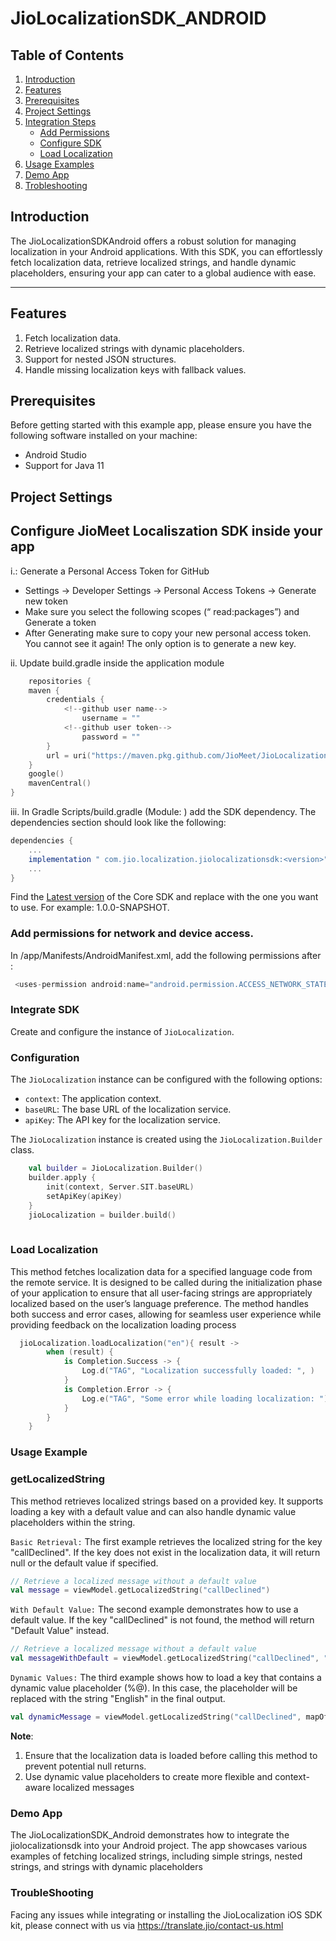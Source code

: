 # JioLocalizationSDK_ANDROID


## Table of Contents

1. [Introduction](#introduction)
2. [Features](#features)
3. [Prerequisites](#prerequisites)
4. [Project Settings](#project-settings)
5. [Integration Steps](#integrate-sdk)
    - [Add Permissions](#add-permissions-for-network-and-device-access)
    - [Configure SDK](#configuration)
    - [Load Localization](#load-localization)
6. [Usage Examples](#usage-example)
7. [Demo App]()
6. [Trobleshooting](#troubleshooting)

## Introduction
The JioLocalizationSDKAndroid offers a robust solution for managing localization in your Android applications. With this SDK, you can effortlessly fetch localization data, retrieve localized strings, and handle dynamic placeholders, ensuring your app can cater to a global audience with ease.


---

## Features

1. Fetch localization data.
2. Retrieve localized strings with dynamic placeholders.
3. Support for nested JSON structures.
4. Handle missing localization keys with fallback values.



## Prerequisites

Before getting started with this example app, please ensure you have the following software installed on your machine:

- Android Studio
- Support for Java 11

## Project Settings

## Configure JioMeet Localiszation SDK inside your app

i.: Generate a Personal Access Token for GitHub

- Settings -> Developer Settings -> Personal Access Tokens -> Generate new token
- Make sure you select the following scopes (“ read:packages”) and Generate a token
- After Generating make sure to copy your new personal access token. You cannot see it again! The only option is to generate a new key.

ii. Update build.gradle inside the application module

```kotlin
    repositories {
    maven {
        credentials {
            <!--github user name-->
                username = ""
            <!--github user token-->
                password = ""
        }
        url = uri("https://maven.pkg.github.com/JioMeet/JioLocalizationSDK_Android")
    }
    google()
    mavenCentral()
}
```

iii. In Gradle Scripts/build.gradle (Module: <projectname>) add the SDK dependency. The dependencies
section should look like the following:

```gradle
dependencies {
    ...
    implementation " com.jio.localization.jiolocalizationsdk:<version>"
    ...
}
```

Find the [Latest version](https://github.com/JioMeet/JioLocalizationSDK_Android/releases) of the Core
SDK and replace <version> with the one you want to use. For example: 1.0.0-SNAPSHOT.

### Add permissions for network and device access.

In /app/Manifests/AndroidManifest.xml, add the following permissions after </application>:

```gradle
 <uses-permission android:name="android.permission.ACCESS_NETWORK_STATE" />
```

### Integrate SDK

Create and configure the instance of `JioLocalization`. 

### Configuration

The `JioLocalization` instance can be configured with the following options:

- `context`: The application context.
- `baseURL`: The base URL of the localization service.
- `apiKey`: The API key for the localization service.

The `JioLocalization` instance is created using the `JioLocalization.Builder` class.

```kotlin
    val builder = JioLocalization.Builder()
    builder.apply {
        init(context, Server.SIT.baseURL)
        setApiKey(apiKey)
    }
    jioLocalization = builder.build()
    
```

### Load Localization
This method fetches localization data for a specified language code from the remote service. It is designed to be called during the initialization phase of your application to ensure that all user-facing strings are appropriately localized based on the user’s language preference. The method handles both success and error cases, allowing for seamless user experience while providing feedback on the localization loading process

```kotlin
  jioLocalization.loadLocalization("en"){ result ->
        when (result) {
            is Completion.Success -> {
                Log.d("TAG", "Localization successfully loaded: ", )
            }
            is Completion.Error -> {
                Log.e("TAG", "Some error while loading localization: ")
            }
        }
    }
```



### Usage Example

### getLocalizedString
This method retrieves localized strings based on a provided key. It supports loading a key with a default value and can also handle dynamic value placeholders within the string.

`Basic Retrieval:` The first example retrieves the localized string for the key "callDeclined". If the key does not exist in the localization data, it will return null or the default value if specified.
``` kotlin
// Retrieve a localized message without a default value
val message = viewModel.getLocalizedString("callDeclined")
```

`With Default Value:` The second example demonstrates how to use a default value. If the key "callDeclined" is not found, the method will return "Default Value" instead.

``` kotlin
// Retrieve a localized message without a default value
val messageWithDefault = viewModel.getLocalizedString("callDeclined", "Default Value")
```

`Dynamic Values:` The third example shows how to load a key that contains a dynamic value placeholder (%@). In this case, the placeholder will be replaced with the string "English" in the final output.
``` kotlin
val dynamicMessage = viewModel.getLocalizedString("callDeclined", mapOf("%@" to "English"), "Default Value")
```


**Note**:
1. Ensure that the localization data is loaded before calling this method to prevent potential null returns.
2. Use dynamic value placeholders to create more flexible and context-aware localized messages


### Demo App
The JioLocalizationSDK_Android demonstrates how to integrate the jiolocalizationsdk into your Android project. The app showcases various examples of fetching localized strings, including simple strings, nested strings, and strings with dynamic placeholders


### TroubleShooting
Facing any issues while integrating or installing the JioLocalization iOS SDK kit, please connect with us via https://translate.jio/contact-us.html
